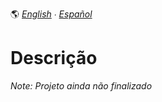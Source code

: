:earth_americas:
*[English](README-en.md) ∙ [Español](README-es.md)*

# Descrição

*Note: Projeto ainda não finalizado*


